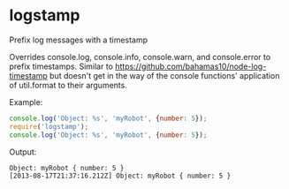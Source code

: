 logstamp
========

Prefix log messages with a timestamp

Overrides console.log, console.info, console.warn, and console.error to
prefix timestamps. Similar to https://github.com/bahamas10/node-log-timestamp
but doesn't get in the way of the console functions' application of 
util.format to their arguments.

Example:
```js
console.log('Object: %s', 'myRobot', {number: 5});
require('logstamp');
console.log('Object: %s', 'myRobot', {number: 5});
```

Output:
```
Object: myRobot { number: 5 }
[2013-08-17T21:37:16.212Z] Object: myRobot { number: 5 }
```

